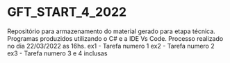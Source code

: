 # GFT_START_4_2022
Repositório para armazenamento do material gerado para etapa técnica.
Programas produzidos utilizando o C# e a IDE Vs Code.
Processo realizado no dia 22/03/2022 as 16hs.
ex1 - Tarefa numero 1
ex2 - Tarefa numero 2
ex3 - Tarefa numero 3 e 4 inclusas
